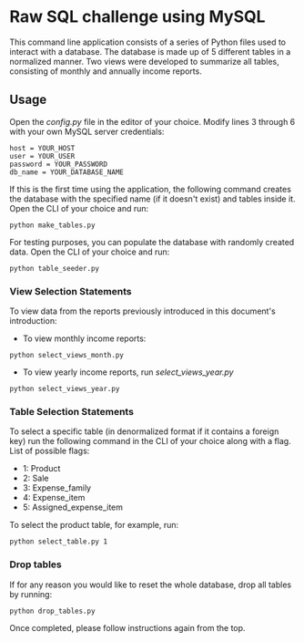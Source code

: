 # Raw SQL challenge using MySQL

This command line application consists of a series of Python files used to interact with a database. The database is made up of 5 different tables in a normalized manner. Two views were developed to summarize all tables, consisting of monthly and annually income reports.

## Usage

Open the _config.py_ file in the editor of your choice. Modify lines 3 through 6 with your own MySQL server credentials:

```
host = YOUR_HOST
user = YOUR_USER
password = YOUR_PASSWORD
db_name = YOUR_DATABASE_NAME
```

If this is the first time using the application, the following command creates the database with the specified name (if it doesn't exist) and tables inside it. Open the CLI of your choice and run:

```
python make_tables.py
```

For testing purposes, you can populate the database with randomly created data. Open the CLI of your choice and run:

```
python table_seeder.py
```

### View Selection Statements

To view data from the reports previously introduced in this document's introduction:
* To view monthly income reports:

```
python select_views_month.py
```

* To view yearly income reports, run _select_views_year.py_

```
python select_views_year.py
```

### Table Selection Statements

To select a specific table (in denormalized format if it contains a foreign key) run the following command in the CLI of your choice along with a flag. List of possible flags:
* 1: Product
* 2: Sale
* 3: Expense_family
* 4: Expense_item
* 5: Assigned_expense_item

To select the product table, for example, run:

```
python select_table.py 1
```

### Drop tables

If for any reason you would like to reset the whole database, drop all tables by running:

```
python drop_tables.py
```

Once completed, please follow instructions again from the top.
